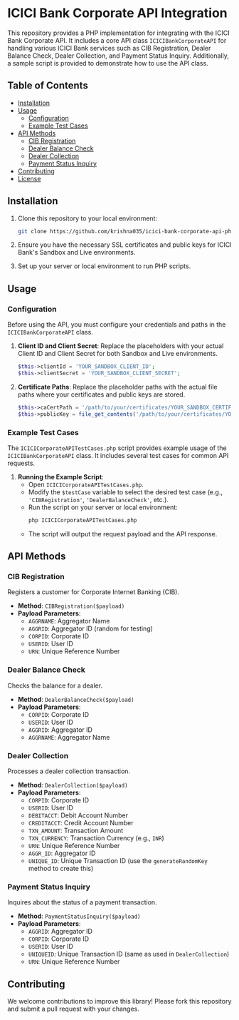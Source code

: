 # ICICI Bank Corporate API Integration

This repository provides a PHP implementation for integrating with the ICICI Bank Corporate API. It includes a core API class `ICICIBankCorporateAPI` for handling various ICICI Bank services such as CIB Registration, Dealer Balance Check, Dealer Collection, and Payment Status Inquiry. Additionally, a sample script is provided to demonstrate how to use the API class.

## Table of Contents

- [Installation](#installation)
- [Usage](#usage)
  - [Configuration](#configuration)
  - [Example Test Cases](#example-test-cases)
- [API Methods](#api-methods)
  - [CIB Registration](#cib-registration)
  - [Dealer Balance Check](#dealer-balance-check)
  - [Dealer Collection](#dealer-collection)
  - [Payment Status Inquiry](#payment-status-inquiry)
- [Contributing](#contributing)
- [License](#license)

## Installation

1. Clone this repository to your local environment:
   ```bash
   git clone https://github.com/krishna035/icici-bank-corporate-api-php.git
   ```

2. Ensure you have the necessary SSL certificates and public keys for ICICI Bank's Sandbox and Live environments.

3. Set up your server or local environment to run PHP scripts.

## Usage

### Configuration

Before using the API, you must configure your credentials and paths in the `ICICIBankCorporateAPI` class.

1. **Client ID and Client Secret**: Replace the placeholders with your actual Client ID and Client Secret for both Sandbox and Live environments.
   ```php
   $this->clientId = 'YOUR_SANDBOX_CLIENT_ID';
   $this->clientSecret = 'YOUR_SANDBOX_CLIENT_SECRET';
   ```

2. **Certificate Paths**: Replace the placeholder paths with the actual file paths where your certificates and public keys are stored.
   ```php
   $this->caCertPath = '/path/to/your/certificates/YOUR_SANDBOX_CERTIFICATE.pem';
   $this->publicKey = file_get_contents('/path/to/your/certificates/YOUR_SANDBOX_PUBLIC_KEY.cer');
   ```

### Example Test Cases

The `ICICICorporateAPITestCases.php` script provides example usage of the `ICICIBankCorporateAPI` class. It includes several test cases for common API requests.

1. **Running the Example Script**:
   - Open `ICICICorporateAPITestCases.php`.
   - Modify the `$testCase` variable to select the desired test case (e.g., `'CIBRegistration'`, `'DealerBalanceCheck'`, etc.).
   - Run the script on your server or local environment:
     ```bash
     php ICICICorporateAPITestCases.php
     ```
   - The script will output the request payload and the API response.

## API Methods

### CIB Registration

Registers a customer for Corporate Internet Banking (CIB).

- **Method**: `CIBRegistration($payload)`
- **Payload Parameters**:
  - `AGGRNAME`: Aggregator Name
  - `AGGRID`: Aggregator ID (random for testing)
  - `CORPID`: Corporate ID
  - `USERID`: User ID
  - `URN`: Unique Reference Number

### Dealer Balance Check

Checks the balance for a dealer.

- **Method**: `DealerBalanceCheck($payload)`
- **Payload Parameters**:
  - `CORPID`: Corporate ID
  - `USERID`: User ID
  - `AGGRID`: Aggregator ID
  - `AGGRNAME`: Aggregator Name

### Dealer Collection

Processes a dealer collection transaction.

- **Method**: `DealerCollection($payload)`
- **Payload Parameters**:
  - `CORPID`: Corporate ID
  - `USERID`: User ID
  - `DEBITACCT`: Debit Account Number
  - `CREDITACCT`: Credit Account Number
  - `TXN_AMOUNT`: Transaction Amount
  - `TXN_CURRENCY`: Transaction Currency (e.g., `INR`)
  - `URN`: Unique Reference Number
  - `AGGR_ID`: Aggregator ID
  - `UNIQUE_ID`: Unique Transaction ID (use the `generateRandomKey` method to create this)

### Payment Status Inquiry

Inquires about the status of a payment transaction.

- **Method**: `PaymentStatusInquiry($payload)`
- **Payload Parameters**:
  - `AGGRID`: Aggregator ID
  - `CORPID`: Corporate ID
  - `USERID`: User ID
  - `UNIQUEID`: Unique Transaction ID (same as used in `DealerCollection`)
  - `URN`: Unique Reference Number

## Contributing

We welcome contributions to improve this library! Please fork this repository and submit a pull request with your changes.